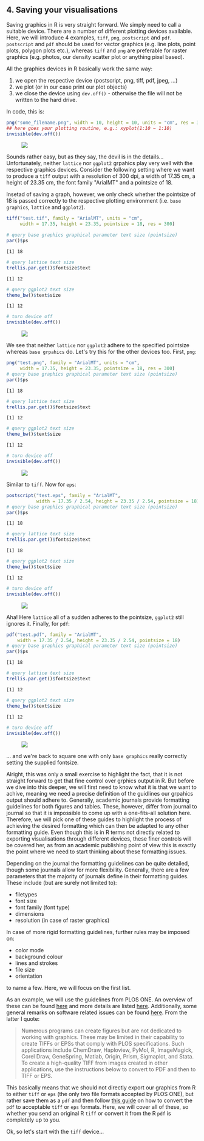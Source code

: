 

## 4. Saving your visualisations

Saving graphics in R is very straight forward. We simply need to call a suitable device. There are a number of different plotting devices available. Here, we will introduce 4 examples, `tiff`, `png`, `postscript` and `pdf`. `postscript` and `pdf` should be used for vector graphics (e.g. line plots, point plots, polygon plots etc.), whereas `tiff` and `png` are preferable for raster graphics (e.g. photos, our density scatter plot or anything pixel based).

All the graphics devices in R basically work the same way:

1. we open the respective device (postscript, png, tiff, pdf, jpeg, ...)
2. we plot (or in our case print our plot objects)
3. we close the device using `dev.off()` - otherwise the file will not be written to the hard drive.

In code, this is:


```r
png("some_filename.png", width = 10, height = 10, units = "cm", res = 300)
## here goes your plotting routine, e.g.: xyplot(1:10 ~ 1:10)
invisible(dev.off())
```

<figure><img src="../../book_figures/device.png"><figcaption></figcaption></figure>

Sounds rather easy, but as they say, the devil is in the details... Unfortunately, neither `lattice` nor `ggplot2` grpahics play very well with the respective graphics devices. Consider the following setting where we want to produce a `tiff` output with a resolution of 300 dpi, a width of 17.35 cm, a height of 23.35 cm, the font family "ArialMT" and a pointsize of 18.

Insetad of saving a graph, however, we only check whether the pointsize of 18 is passed correctly to the respective plotting environment (i.e. `base graphics`, `lattice` and `ggplot2`).


```r
tiff("test.tif", family = "ArialMT", units = "cm",
     width = 17.35, height = 23.35, pointsize = 18, res = 300)

# query base graphics graphical parameter text size (pointsize)
par()$ps
```

```
[1] 18
```

```r
# query lattice text size
trellis.par.get()$fontsize$text
```

```
[1] 12
```

```r
# query ggplot2 text size
theme_bw()$text$size
```

```
[1] 12
```

```r
# turn device off
invisible(dev.off())
```

<figure><img src="../../book_figures/graphical paramters tiff.png"><figcaption></figcaption></figure>

We see that neither `lattice` nor `ggplot2` adhere to the specified pointsize whereas `base grpahics` do. Let's try this for the other devices too. First, `png`:


```r
png("test.png", family = "ArialMT", units = "cm",
     width = 17.35, height = 23.35, pointsize = 18, res = 300)
# query base graphics graphical parameter text size (pointsize)
par()$ps
```

```
[1] 18
```

```r
# query lattice text size
trellis.par.get()$fontsize$text
```

```
[1] 12
```

```r
# query ggplot2 text size
theme_bw()$text$size
```

```
[1] 12
```

```r
# turn device off
invisible(dev.off())
```

<figure><img src="../../book_figures/graphical paramters png.png"><figcaption></figcaption></figure>

Similar to `tiff`. Now for `eps`:


```r
postscript("test.eps", family = "ArialMT",
           width = 17.35 / 2.54, height = 23.35 / 2.54, pointsize = 18)
# query base graphics graphical parameter text size (pointsize)
par()$ps
```

```
[1] 18
```

```r
# query lattice text size
trellis.par.get()$fontsize$text
```

```
[1] 18
```

```r
# query ggplot2 text size
theme_bw()$text$size
```

```
[1] 12
```

```r
# turn device off
invisible(dev.off())
```

<figure><img src="../../book_figures/graphical paramters eps.png"><figcaption></figcaption></figure>

Aha! Here `lattice` all of a sudden adheres to the pointsize, `ggplot2` still ignores it.
Finally, for `pdf`:


```r
pdf("test.pdf", family = "ArialMT",
    width = 17.35 / 2.54, height = 23.35 / 2.54, pointsize = 18)
# query base graphics graphical parameter text size (pointsize)
par()$ps
```

```
[1] 18
```

```r
# query lattice text size
trellis.par.get()$fontsize$text
```

```
[1] 12
```

```r
# query ggplot2 text size
theme_bw()$text$size
```

```
[1] 12
```

```r
# turn device off
invisible(dev.off())
```

<figure><img src="../../book_figures/graphical paramters pdf.png"><figcaption></figcaption></figure>

... and we're back to square one with only `base graphics` really correctly setting the supplied fontsize.

Alright, this was only a small exercise to highlight the fact, that it is not straight forward to get that fine control over grphics output in R. But before we dive into this deeper, we will first need to know what it is that we want to achive, meaning we need a precise definition of the guidlines our grpahics output should adhere to. Generally, academic journals provide formatting guidelines for both figures and tables. These, however, differ from journal to journal so that it is impossible to come up with a one-fits-all solution here. Therefore, we will pick one of these guides to highlight the process of achieving the desired formatting which can then be adapted to any other formatting guide. Even though this is in R terms not directly related to exporting visualisations through different devices, these finer controls will be covered her, as from an academic publishing point of view this is exactly the point where we need to start thinking about these formatting issues.

Depending on the journal the formatting guidelines can be quite detailed, though some journals allow for more flexibility. Generally, there are a few parameters that the majority of journals define in their formatting guides. These include (but are surely not limited to):

* filetypes
* font size
* font family (font type)
* dimensions
* resolution (in case of raster graphics)

In case of more rigid formatting guidelines, further rules may be imposed on:

* color mode
* background colour
* lines and strokes
* file size
* orientation

to name a few. Here, we will focus on the first list.

As an example, we will use the guidelines from PLOS ONE. An overview of these can be found [here](http://www.plosone.org/static/figureGuidelines#figures) and more details are listed [here](http://www.plosone.org/static/figureSpecifications). Additionally, some general remarks on software related issues can be found [here](http://www.plosone.org/static/figureInstructions). From the latter I quote:

> Numerous programs can create figures but are not dedicated to working with graphics. These may be limited in their capability to create TIFFs or EPSs that comply with PLOS specifications. Such applications include ChemDraw, Haploview, PyMol, R, ImageMagick, Corel Draw, GeneSpring, Matlab, Origin, Prism, Sigmaplot, and Stata. To create a high-quality TIFF from images created in other applications, use the instructions below to convert to PDF and then to TIFF or EPS.

This basically means that we should not directly export our graphics from R to either `tiff` or `eps` (the only two file formats accepted by PLOS ONE), but rather save them as a `pdf` and then follow [this guide](http://www.plosone.org/static/figureInstructions#convertingfigs) on how to convert the `pdf` to acceptable `tiff` or `eps` formats. Here, we will cover all of these, so whether you send an original R `tiff` or convert it from the R `pdf` is completely up to you.

Ok, so let's start with the `tiff` device...
